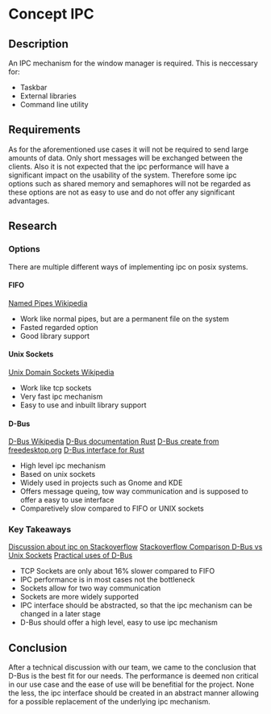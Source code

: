 # Concept IPC

## Description

An IPC mechanism for the window manager is required.
This is neccessary for:

* Taskbar
* External libraries
* Command line utility

## Requirements
As for the aforementioned use cases it will not be required to send large amounts of data. 
Only short messages will be exchanged between the clients. Also it is not expected that the ipc performance will have a significant impact on the usability of the system.
Therefore some ipc options such as shared memory and semaphores will not be regarded as these options are not as easy to use and do not offer any significant advantages.

## Research

### Options
There are multiple different ways of implementing ipc on posix systems.

#### FIFO
[Named Pipes Wikipedia](https://en.wikipedia.org/wiki/Named_pipe)
* Work like normal pipes, but are a permanent file on the system
* Fasted regarded option
* Good library support

#### Unix Sockets
[Unix Domain Sockets Wikipedia](https://de.wikipedia.org/wiki/Unix_Domain_Socket)
* Work like tcp sockets
* Very fast ipc mechanism
* Easy to use and inbuilt library support

#### D-Bus
[D-Bus Wikipedia](https://en.wikipedia.org/wiki/D-Bus)
[D-Bus documentation Rust](https://docs.rs/dbus/latest/dbus/)
[D-Bus create from freedesktop.org](https://dbus.pages.freedesktop.org/zbus/)
[D-Bus interface for Rust](https://github.com/diwic/dbus-rs)
* High level ipc mechanism
* Based on unix sockets
* Widely used in projects such as Gnome and KDE
* Offers message queing, tow way communication and is supposed to offer a easy to use interface
* Comparetively slow compared to FIFO or UNIX sockets

### Key Takeaways

[Discussion about ipc on Stackoverflow](https://stackoverflow.com/questions/1235958/ipc-performance-named-pipe-vs-socket)
[Stackoverflow Comparison D-Bus vs Unix Sockets](https://stackoverflow.com/questions/33887063/difference-between-dbus-and-other-interprocess-communications-method)
[Practical uses of D-Bus](https://unix.stackexchange.com/questions/604258/what-is-d-bus-practically-useful-for)

* TCP Sockets are only about 16% slower compared to FIFO
* IPC performance is in most cases not the bottleneck
* Sockets allow for two way communication
* Sockets are more widely supported
* IPC interface should be abstracted, so that the ipc mechanism can be changed in a later stage
* D-Bus should offer a high level, easy to use ipc mechanism


## Conclusion

After a technical discussion with our team, we came to the conclusion that D-Bus is the best fit for our needs.
The performance is deemed non critical in our use case and the ease of use will be benefitial for the project.
None the less, the ipc interface should be created in an abstract manner allowing for a possible replacement of the underlying ipc mechanism. 






